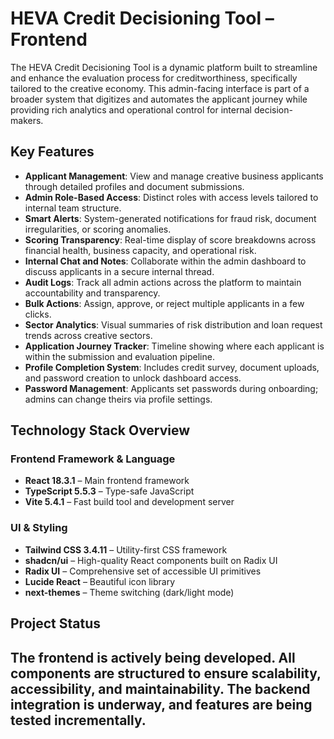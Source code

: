 
# HEVA Credit Decisioning Tool – Frontend

The HEVA Credit Decisioning Tool is a dynamic platform built to streamline and enhance the evaluation process for creditworthiness, specifically tailored to the creative economy. This admin-facing interface is part of a broader system that digitizes and automates the applicant journey while providing rich analytics and operational control for internal decision-makers.

## Key Features

- **Applicant Management**: View and manage creative business applicants through detailed profiles and document submissions.
- **Admin Role-Based Access**: Distinct roles with access levels tailored to internal team structure.
- **Smart Alerts**: System-generated notifications for fraud risk, document irregularities, or scoring anomalies.
- **Scoring Transparency**: Real-time display of score breakdowns across financial health, business capacity, and operational risk.
- **Internal Chat and Notes**: Collaborate within the admin dashboard to discuss applicants in a secure internal thread.
- **Audit Logs**: Track all admin actions across the platform to maintain accountability and transparency.
- **Bulk Actions**: Assign, approve, or reject multiple applicants in a few clicks.
- **Sector Analytics**: Visual summaries of risk distribution and loan request trends across creative sectors.
- **Application Journey Tracker**: Timeline showing where each applicant is within the submission and evaluation pipeline.
- **Profile Completion System**: Includes credit survey, document uploads, and password creation to unlock dashboard access.
- **Password Management**: Applicants set passwords during onboarding; admins can change theirs via profile settings.

## Technology Stack Overview

### Frontend Framework & Language
- **React 18.3.1** – Main frontend framework
- **TypeScript 5.5.3** – Type-safe JavaScript
- **Vite 5.4.1** – Fast build tool and development server

### UI & Styling
- **Tailwind CSS 3.4.11** – Utility-first CSS framework
- **shadcn/ui** – High-quality React components built on Radix UI
- **Radix UI** – Comprehensive set of accessible UI primitives
- **Lucide React** – Beautiful icon library
- **next-themes** – Theme switching (dark/light mode)

## Project Status

The frontend is actively being developed. All components are structured to ensure scalability, accessibility, and maintainability. The backend integration is underway, and features are being tested incrementally.
---

